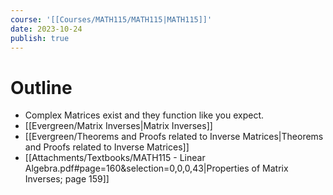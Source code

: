 ```yaml
---
course: '[[Courses/MATH115/MATH115|MATH115]]'
date: 2023-10-24
publish: true
---
```


# Outline
- Complex Matrices exist and they function like you expect.
- [[Evergreen/Matrix Inverses|Matrix Inverses]]
- [[Evergreen/Theorems and Proofs related to Inverse Matrices|Theorems and Proofs related to Inverse Matrices]]
- [[Attachments/Textbooks/MATH115 - Linear Algebra.pdf#page=160&selection=0,0,0,43|Properties of Matrix Inverses; page 159]]